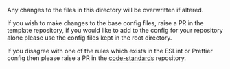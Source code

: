 Any changes to the files in this directory will be overwritten if altered.

If you wish to make changes to the base config files, raise a PR in the template repository, if you would like to add to the config for your repository alone please use the config files kept in the root directory.

If you disagree with one of the rules which exists in the ESLint or Prettier config then please raise a PR in the [code-standards](https://github.com/metrisk/code-standards) repository.
